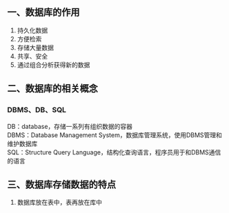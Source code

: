 ##  一、数据库的作用
1. 持久化数据
2. 方便检索
3. 存储大量数据
4. 共享、安全
5. 通过组合分析获得新的数据

## 二、数据库的相关概念
### DBMS、DB、SQL
DB：database，存储一系列有组织数据的容器    
DBMS：Database Management System，数据库管理系统，使用DBMS管理和维护数据库   
SQL：Structure Query Language，结构化查询语言，程序员用于和DBMS通信的语言  

## 三、数据库存储数据的特点
1. 数据库放在表中，表再放在库中
